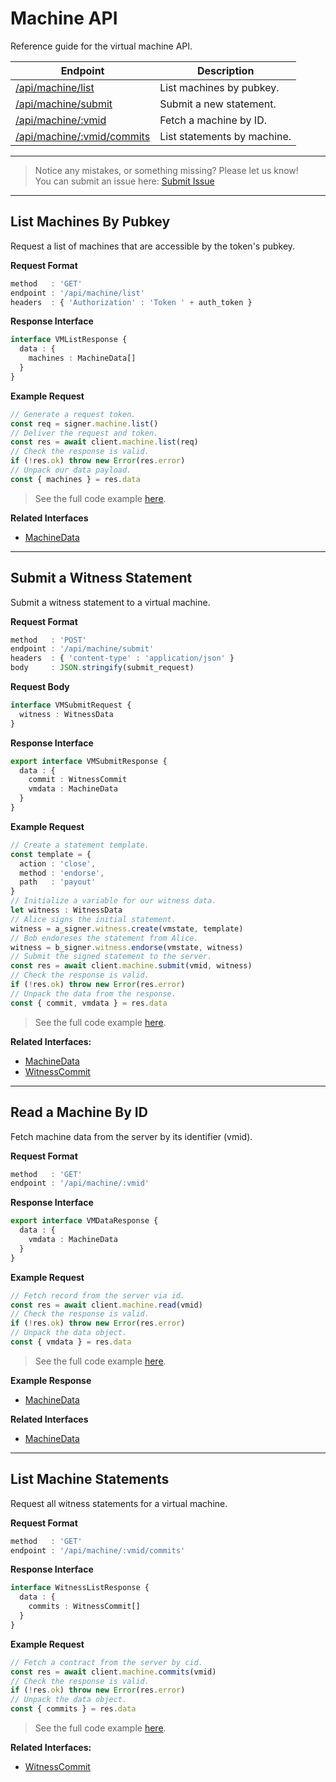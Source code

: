 # Machine API

Reference guide for the virtual machine API.

| Endpoint | Description |
|----------|-------------|
| [/api/machine/list](#list-machines-by-pubkey)          | List machines by pubkey.    |
| [/api/machine/submit](#submit-a-witness-statement)     | Submit a new statement.     |
| [/api/machine/:vmid](#read-a-machine-by-id)            | Fetch a machine by ID.      |
| [/api/machine/:vmid/commits](#list-machine-statements) | List statements by machine. |

---
> Notice any mistakes, or something missing? Please let us know!  
> You can submit an issue here: [Submit Issue](https://github.com/BitEscrow/escrow-core/issues/new/choose)

---

## List Machines By Pubkey

Request a list of machines that are accessible by the token's pubkey.

**Request Format**

```ts
method   : 'GET'
endpoint : '/api/machine/list'
headers  : { 'Authorization' : 'Token ' + auth_token }
```

**Response Interface**

```ts
interface VMListResponse {
  data : {
    machines : MachineData[]
  }
}
```

**Example Request**

```ts
// Generate a request token.
const req = signer.machine.list()
// Deliver the request and token.
const res = await client.machine.list(req)
// Check the response is valid.
if (!res.ok) throw new Error(res.error)
// Unpack our data payload.
const { machines } = res.data
```

> See the full code example [here](https://github.com/BitEscrow/escrow-core/tree/master/demo/api/machine/list.ts).

**Related Interfaces**

- [MachineData](../data/machine.md#machine-data)

---

## Submit a Witness Statement

Submit a witness statement to a virtual machine.

**Request Format**

```ts
method   : 'POST'
endpoint : '/api/machine/submit'
headers  : { 'content-type' : 'application/json' }
body     : JSON.stringify(submit_request)
```

**Request Body**

```ts
interface VMSubmitRequest {
  witness : WitnessData
}
```

**Response Interface**

```ts
export interface VMSubmitResponse {
  data : {
    commit : WitnessCommit
    vmdata : MachineData
  }
}

```

**Example Request**

```ts
// Create a statement template.
const template = {
  action : 'close',
  method : 'endorse',
  path   : 'payout'
}
// Initialize a variable for our witness data.
let witness : WitnessData
// Alice signs the initial statement.
witness = a_signer.witness.create(vmstate, template)
// Bob endoreses the statement from Alice.
witness = b_signer.witness.endorse(vmstate, witness)
// Submit the signed statement to the server.
const res = await client.machine.submit(vmid, witness)
// Check the response is valid.
if (!res.ok) throw new Error(res.error)
// Unpack the data from the response.
const { commit, vmdata } = res.data
```

> See the full code example [here](https://github.com/BitEscrow/escrow-core/tree/master/demo/api/machine/submit.ts).

**Related Interfaces:**

- [MachineData](../data/machine.md#machine-data)
- [WitnessCommit](../data/witness.md#witness-data)

---

## Read a Machine By ID

Fetch machine data from the server by its identifier (vmid).

**Request Format**

```ts
method   : 'GET'
endpoint : '/api/machine/:vmid'
```

**Response Interface**

```ts
export interface VMDataResponse {
  data : {
    vmdata : MachineData
  }
}
```

**Example Request**

```ts
// Fetch record from the server via id.
const res = await client.machine.read(vmid)
// Check the response is valid.
if (!res.ok) throw new Error(res.error)
// Unpack the data object.
const { vmdata } = res.data
```

> See the full code example [here](https://github.com/BitEscrow/escrow-core/tree/master/demo/api/machine/read.ts).

**Example Response**

- [MachineData](../examples/vmdata.md)

**Related Interfaces**

- [MachineData](../data/machine.md#machine-data)

---

## List Machine Statements

Request all witness statements for a virtual machine.

**Request Format**

```ts
method   : 'GET'
endpoint : '/api/machine/:vmid/commits'
```

**Response Interface**

```ts
interface WitnessListResponse {
  data : {
    commits : WitnessCommit[]
  }
}
```

**Example Request**

```ts
// Fetch a contract from the server by cid.
const res = await client.machine.commits(vmid)
// Check the response is valid.
if (!res.ok) throw new Error(res.error)
// Unpack the data object.
const { commits } = res.data
```

> See the full code example [here](https://github.com/BitEscrow/escrow-core/tree/master/demo/api/machine/commits.ts).

**Related Interfaces:**

- [WitnessCommit](../data/witness.md#witness-commit)
